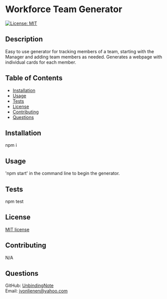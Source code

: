 # Workforce Team Generator
  [![License: MIT](https://img.shields.io/badge/License-MIT-yellow.svg)](https://opensource.org/licenses/MIT)
  ## Description
  Easy to use generator for tracking members of a team,  starting with the Manager and adding team members as needed. Generates a webpage with individual cards for each member.
  ## Table of Contents
  * [Installation](#installation)
  * [Usage](#usage)
  * [Tests](#tests)
  * [License](#license)
  * [Contributing](#contributing)
  * [Questions](#questions)
  ## Installation
  npm i
  ## Usage
  'npm start' in the command line to begin the generator.
  ## Tests
  npm test
  ## License
  [MIT license](https://opensource.org/licenses/MIT)
  ## Contributing
  N/A
  ## Questions
  GitHub: [UnbindingNote](https://github.com/UnbindingNote) <br>
  Email: jvonlienen@yahoo.com
